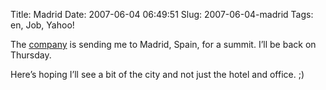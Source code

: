 Title: Madrid
Date: 2007-06-04 06:49:51
Slug: 2007-06-04-madrid
Tags: en, Job, Yahoo!


The [company][1] is sending me to Madrid, Spain, for a summit. I’ll be back on
Thursday.

Here’s hoping I’ll see a bit of the city and not just the hotel and office. ;)

   [1]: http://de.yahoo.com/
